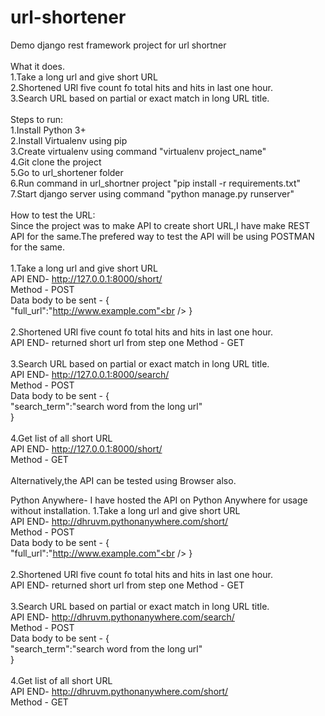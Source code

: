# url-shortener<br />
Demo django rest framework project for url shortner<br />
<br />
What it does.<br />
1.Take a long url and give short URL<br />
2.Shortened URl five count fo total hits and hits in last one hour.<br />
3.Search URL based on partial or exact match in long URL title.<br />
<br />
Steps to run:<br />
1.Install Python 3+<br />
2.Install Virtualenv using pip<br />
3.Create virtualenv using command "virtualenv project_name"<br />
4.Git clone the project<br />
5.Go to url_shortener folder<br />
6.Run command in url_shortner project "pip install -r requirements.txt"<br />
7.Start django server using command "python manage.py runserver"<br />
<br />
How to test the URL:<br />
Since the project was to make API to create short URL,I have make REST API for the same.The prefered way to test the API will be using POSTMAN for the same.<br />
<br />
1.Take a long url and give short URL<br />
API END- http://127.0.0.1:8000/short/<br />
Method - POST<br />
Data body to be sent - {<br />
	"full_url":"http://www.example.com"<br />
}<br />
<br />
2.Shortened URl five count fo total hits and hits in last one hour.<br />
API END- returned short url from step one
Method - GET
<br /><br />
3.Search URL based on partial or exact match in long URL title.<br />
API END- http://127.0.0.1:8000/search/<br />
Method - POST<br />
Data body to be sent - {<br />
	"search_term":"search word from the long url"<br />
}<br />
<br />
4.Get list of all short URL<br />
API END- http://127.0.0.1:8000/short/<br />
Method - GET<br />
<br />
Alternatively,the API can be tested using Browser also.<br />


Python Anywhere-
I have hosted the API on Python Anywhere for usage without installation.
1.Take a long url and give short URL<br />
API END- http://dhruvm.pythonanywhere.com/short/<br />
Method - POST<br />
Data body to be sent - {<br />
	"full_url":"http://www.example.com"<br />
}<br />
<br />
2.Shortened URl five count fo total hits and hits in last one hour.<br />
API END- returned short url from step one
Method - GET
<br /><br />
3.Search URL based on partial or exact match in long URL title.<br />
API END- http://dhruvm.pythonanywhere.com/search/<br />
Method - POST<br />
Data body to be sent - {<br />
	"search_term":"search word from the long url"<br />
}<br />
<br />
4.Get list of all short URL<br />
API END- http://dhruvm.pythonanywhere.com/short/<br />
Method - GET<br />
<br />


